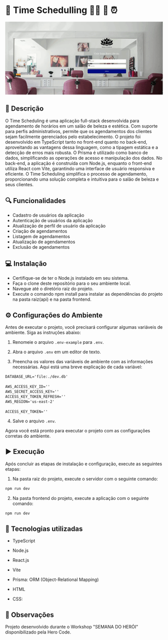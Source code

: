 #  🌟 Time Schedulling  🧖‍♀️ 📅 ⏰ 

<div align="center">
  
![Art](art.gif)

</div> 
 
##

## :memo: Descrição
<p> O Time Scheduling é uma aplicação full-stack desenvolvida para agendamento de horários em um salão de beleza e estética. Com suporte para perfis administrativos, permite que os agendamentos dos clientes sejam facilmente gerenciados pelo estabelecimento. O projeto foi desenvolvido em TypeScript tanto no front-end quanto no back-end, aproveitando as vantagens dessa linguagem, como a tipagem estática e a detecção de erros mais robusta. O Prisma é utilizado como banco de dados, simplificando as operações de acesso e manipulação dos dados. No back-end, a aplicação é construída com Node.js, enquanto o front-end utiliza React com Vite, garantindo uma interface de usuário responsiva e eficiente. O Time Scheduling simplifica o processo de agendamento, proporcionando uma solução completa e intuitiva para o salão de beleza e seus clientes.
</p>

## 🔍 Funcionalidades 
- Cadastro de usuários da aplicação
- Autenticação de usuários da aplicação
- Atualização de perfil de usuário da aplicação
- Criação de agendamentos
- Listagem de agendamentos
- Atualização de agendamentos
- Exclusão de agendamentos

##  💻 Instalação
- Certifique-se de ter o Node.js instalado em seu sistema.
- Faça o clone deste repositório para o seu ambiente local.
- Navegue até o diretório raiz do projeto.
- Execute o comando npm install para instalar as dependências do projeto na pasta raiz(api) e na pasta frontend.

## ⚙️ Configurações do Ambiente
Antes de executar o projeto, você precisará configurar algumas variáveis de ambiente. Siga as instruções abaixo:

1. Renomeie o arquivo `.env-example` para `.env`.

2. Abra o arquivo `.env` em um editor de texto.

3. Preencha os valores das variáveis de ambiente com as informações necessárias. Aqui está uma breve explicação de cada variável:

  ```dotenv
DATABASE_URL='file:./dev.db'

AWS_ACCESS_KEY_ID=''
AWS_SECRET_ACCESS_KEY=''
ACCESS_KEY_TOKEN_REFRESH=''
AWS_REGION='us-east-2'

ACCESS_KEY_TOKEN=''
   ```

4. Salve o arquivo `.env`.

Agora você está pronto para executar o projeto com as configurações corretas do ambiente.

  
## ▶️ Execução
Após concluir as etapas de instalação e configuração, execute as seguintes etapas:

1. Na pasta raiz do projeto, execute o servidor com o seguinte comando:

```bash
npm run dev
```
2. Na pasta frontend do projeto, execute a aplicação com o seguinte comando:

```bash
npm run dev
```

## :wrench: Tecnologias utilizadas

- TypeScript

- Node.js

- React.js

- Vite

- Prisma: ORM (Object-Relational Mapping) 

- HTML

- CSS: 

## 📌 Observações
Projeto desenvolvido durante o Workshop "SEMANA DO HERÓI"  disponibilizado pela Hero Code.

